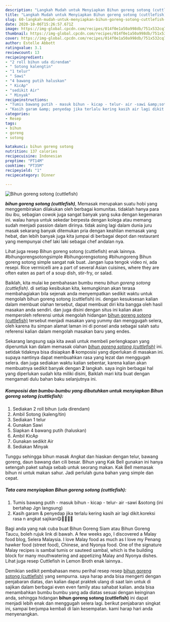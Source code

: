 ```yaml
---
description: "Langkah Mudah untuk Menyiapkan Bihun goreng sotong (cuttlefish) Lezat"
title: "Langkah Mudah untuk Menyiapkan Bihun goreng sotong (cuttlefish) Lezat"
slug: 60-langkah-mudah-untuk-menyiapkan-bihun-goreng-sotong-cuttlefish-lezat
date: 2020-10-06T15:26:57.671Z
image: https://img-global.cpcdn.com/recipes/014f0e1a50a998db/751x532cq70/bihun-goreng-sotong-cuttlefish-foto-resep-utama.jpg
thumbnail: https://img-global.cpcdn.com/recipes/014f0e1a50a998db/751x532cq70/bihun-goreng-sotong-cuttlefish-foto-resep-utama.jpg
cover: https://img-global.cpcdn.com/recipes/014f0e1a50a998db/751x532cq70/bihun-goreng-sotong-cuttlefish-foto-resep-utama.jpg
author: Estelle Abbott
ratingvalue: 3.1
reviewcount: 13
recipeingredient:
- "2 roll bihun uda direndam"
- " Sotong kalengtin"
- "1 telur"
- " Sawi"
- "4 bawang putih haluskan"
- " KicAp"
- "sedikit Air"
- " Minyak"
recipeinstructions:
- "Tumis bawang putih - masuk bihun - kicap - telur- air -sawi &amp;sotong (ini bertahap Jgn langsung)"
- "Kasih garam &amp; penyedap jika terlalu kering kasih air lagi dikit.koreksi rasa n angkat sajikan😋👍🏿👨‍🍳"
categories:
- Resep
tags:
- bihun
- goreng
- sotong

katakunci: bihun goreng sotong 
nutrition: 137 calories
recipecuisine: Indonesian
preptime: "PT14M"
cooktime: "PT35M"
recipeyield: "1"
recipecategory: Dinner

---
```



![Bihun goreng sotong (cuttlefish)](https://img-global.cpcdn.com/recipes/014f0e1a50a998db/751x532cq70/bihun-goreng-sotong-cuttlefish-foto-resep-utama.jpg)

<b><i>bihun goreng sotong (cuttlefish)</i></b>, Memasak merupakan suatu hobi yang menggembirakan dilakukan oleh berbagai komunitas. tidaklah hanya para ibu ibu, sebagian cowok juga sangat banyak yang suka dengan kegemaran ini. walau hanya untuk sekedar berpesta dengan kolega atau memang sudah menjadi passion dalam dirinya. tidak asing lagi dalam dunia juru masak sekarang banyak ditemukan pria dengan keahlian memasak yang hebat, dan lebih banyak juga kita jumpai di berbagai depot dan restaurant yang mempunyai chef laki laki sebagai chef andalan nya.

Lihat juga resep Bihun goreng sotong (cuttlefish) enak lainnya. #bihungorengsotongsimple #bihungorengsotong #bihungoreng Bihun goreng sotong simple sangat nak buat. Jangan lupa tengok video ni, ada resepi. Rice vermicelli are a part of several Asian cuisines, where they are often eaten as part of a soup dish, stir-fry, or salad.

Baiklah, kita mulai ke pembahasan bumbu menu <i>bihun goreng sotong (cuttlefish)</i>. di setiap kesibukan kita, kemungkinan akan terasa membahagiakan bila sejenak anda menyempatkan sedikit waktu untuk mengolah bihun goreng sotong (cuttlefish) ini. dengan kesuksesan kalian dalam membuat olahan tersebut, dapat membuat diri kita bangga oleh hasil masakan anda sendiri. dan juga disini dengan situs ini kalian akan memperoleh referensi untuk mengolah hidangan <u>bihun goreng sotong (cuttlefish)</u> tersebut menjadi masakan yang yummy dan menggugah selera, oleh karena itu simpan alamat laman ini di ponsel anda sebagai salah satu referensi kalian dalam mengolah masakan baru yang endes.


Sekarang langsung saja kita awali untuk membeli perlengkapan yang diperuntuk kan dalam memasak olahan <u><i>bihun goreng sotong (cuttlefish)</i></u> ini. setidak tidaknya bisa disiapkan <b>8</b> komposisi yang diperlukan di masakan ini. supaya nantinya dapat membuahkan rasa yang lezat dan menggugah selera. dan juga sediakan waktu kalian sebentar, karena kalian akan membuatnya sedikit banyak dengan <b>2</b> langkah. saya ingin berbagai hal yang diperlukan sudah kita miliki disini, Baiklah mari kita buat dengan mengamati dulu bahan baku selanjutnya ini.

<!--inarticleads1-->

##### Komposisi dan bumbu-bumbu yang dibutuhkan untuk menyiapkan Bihun goreng sotong (cuttlefish):

1. Sediakan 2 roll bihun (uda direndam)
1. Ambil  Sotong (kaleng/tin)
1. Sediakan 1 telur
1. Gunakan  Sawi
1. Siapkan 4 bawang putih (haluskan)
1. Ambil  KicAp
1. Gunakan sedikit Air
1. Sediakan  Minyak


Tunggu sehingga bihun masak Angkat dan hiaskan dengan telur, bawang goreng, daun bawang dan cili besar. Bihun yang Kak Bell gunakan ini hanya setengah paket sahaja sebab untuk seorang makan. Kak Bell memasak bihun ni untuk makan sahur. Jadi perlulah guna bahan yang simple dan cepat. 

<!--inarticleads2-->

##### Tata cara menyiapkan Bihun goreng sotong (cuttlefish):

1. Tumis bawang putih - masuk bihun - kicap - telur- air -sawi &amp;sotong (ini bertahap Jgn langsung)
1. Kasih garam &amp; penyedap jika terlalu kering kasih air lagi dikit.koreksi rasa n angkat sajikan😋👍🏿👨‍🍳


Bagi anda yang nak cuba buat Bihun Goreng Siam atau Bihun Goreng Taucu, boleh rujuk link di bawah. A few weeks ago, I discovered a Malay food blog, Selera Malaysia. I love Malay food as much as I love my Penang hawker food (street food), Chinese, and Nyonya food. One of the signature Malay recipes is sambal tumis or sauteed sambal, which is the building block for many mouthwatering and appetizing Malay and Nyonya dishes. Lihat juga resep Cuttlefish in Lemon Broth enak lainnya.. 

Demikian sedikit pembahasan menu perihal resep resep <u>bihun goreng sotong (cuttlefish)</u> yang sempurna. saya harap anda bisa mengerti dengan penjabaran diatas, dan kalian dapat praktek ulang di saat lain untuk di sajikan dalam berbagai even even family atau sahabat kalian. anda bisa menambahkan bumbu bumbu yang ada diatas sesuai dengan keinginan anda, sehingga hidangan <b>bihun goreng sotong (cuttlefish)</b> ini dapat menjadi lebih enak dan menggugah selera lagi. berikut penjabaran singkat ini, sampai berjumpa kembali di lain kesempatan. kami harap hari anda menyenangkan.
